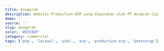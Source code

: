 ```yaml
---
title: Anugerah
description: Website Production-ERP yang digunakan oleh PT Anugrah Cipta Mould Indonesia
demo: ''
source: ''
slug: anugerah
color: '#D3CEDF'
category: commercial
tags: ['php', 'laravel', 'yubi', 'erp', 'production-erp', 'bootstrap']
---
```

